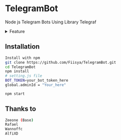 # TelegramBot
Node js Telegram Bots Using Library Telegraf

<details>
<summary>Feature </summary>

| Fitur |  |
|--------|--------|
| **AI MENU** |[✔️] |
| **DOWNLOAD MENU** |[✔️] |
| **IMAGE MENU** |[✔️] |
| **DDOS MENU** |[✔️] |
| **CPANEL MENU** |[✔️] |

</details>

## Installation
```bash
Install with npm
git clone https://github.com/Fiisya/TelegramBot.git
cd TelegramBot
npm install
# setting.js file
BOT_TOKEN=your_bot_token_here
global.adminId = "Your_here"

npm start
```

## Thanks to
```bash
Zeeone (Base)
Rafael
Wannoffc
AlfiXD
```
